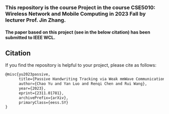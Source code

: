 ### This repository is the course Project in the course CSE5010: Wireless Network and Mobile Computing in 2023 Fall by lecturer Prof. Jin Zhang. 
#### The paper based on this project (see in the below citation) has been submitted to IEEE WCL. 

## Citation
If you find the repository is helpful to your project, please cite as follows:

```latex
@misc{yu2023passive,
      title={Passive Handwriting Tracking via Weak mmWave Communication Signals},
      author={Chao Yu and Yan Luo and Renqi Chen and Rui Wang},
      year={2023},
      eprint={2311.01781},
      archivePrefix={arXiv},
      primaryClass={eess.SY}
}
```

